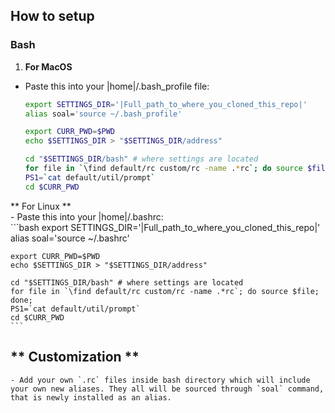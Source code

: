How to setup
------------

### Bash
  1. **For MacOS**  
   - Paste this into your |home|/.bash_profile file:  
     ```bash
     export SETTINGS_DIR='|Full_path_to_where_you_cloned_this_repo|'
     alias soal='source ~/.bash_profile'

     export CURR_PWD=$PWD
     echo $SETTINGS_DIR > "$SETTINGS_DIR/address"

     cd "$SETTINGS_DIR/bash" # where settings are located
     for file in `\find default/rc custom/rc -name .*rc`; do source $file; done;
     PS1=`cat default/util/prompt`
     cd $CURR_PWD
     ```

  ** For Linux **  
    - Paste this into your |home|/.bashrc:  
    ```bash
    export SETTINGS_DIR='|Full_path_to_where_you_cloned_this_repo|'
    alias soal='source ~/.bashrc'

    export CURR_PWD=$PWD
    echo $SETTINGS_DIR > "$SETTINGS_DIR/address"

    cd "$SETTINGS_DIR/bash" # where settings are located
    for file in `\find default/rc custom/rc -name .*rc`; do source $file; done;
    PS1=`cat default/util/prompt`
    cd $CURR_PWD
    ```

  ** Customization **  
  ------------
    - Add your own `.rc` files inside bash directory which will include your own new aliases. They all will be sourced through `soal` command, that is newly installed as an alias.
  
